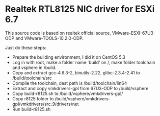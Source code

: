 # Realtek RTL8125 NIC driver for ESXi 6.7

This source code is based on realtek official source, VMware-ESXI-67U3-ODP and VMware-TOOLS-10.2.0-ODP.

Just do these steps:
- Prepare the building environment, I did it on CentOS 5.3
- Log in with root, make a folder name 'build' on /, make folder toolchain and vsphere in /build.
- Copy and extract gcc-4.6.3-2, binutils-2.22, glibc-2.3.4-2.41 to /build/toolchain/src 
- Compile the toolchain, dest path is /build/toolchain/lin64
- Extract and copy vmkdrivers-gpl from 67U3-ODP to /build/vsphere
- Copy build-r8125.sh to /build/vsphere/vmkdrivers-gpl/
- Copy r8125 folder to /build/vsphere/vmkdrivers-gpl/vmkdrivers/src_9/drivers/net
- Run build-r8125.sh
